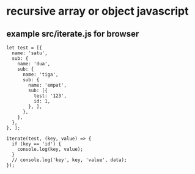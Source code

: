 # recursive array or object javascript

## example src/iterate.js for browser

~~~~
let test = [{
  name: 'satu',
  sub: {
    name: 'dua',
    sub: {
      name: 'tiga',
      sub: {
        name: 'empat',
        sub: [{
          test: '123',
          id: 1,
        }, ],
      },
    },
  },
}, ];

iterate(test, (key, value) => {
  if (key == 'id') {
    console.log(key, value);
  }
  // console.log('key', key, 'value', data);
});

~~~~
